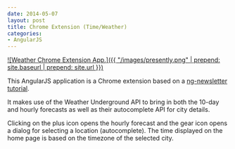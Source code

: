 ```yaml
---
date: 2014-05-07
layout: post
title: Chrome Extension (Time/Weather)
categories:
- AngularJS
---
```


[![Weather Chrome Extension App.]({{ "/images/presently.png" | prepend: site.baseurl | prepend: site.url }})](http://janmilosh.com/poker)

This AngularJS application is a Chrome extension based on a [ng-newsletter tutorial](http://www.ng-newsletter.com/posts/chrome-apps-on-angular.html).

It makes use of the Weather Underground API to bring in both the 10-day and hourly forecasts as well as their autocomplete API for city details.

Clicking on the plus icon opens the hourly forecast and the gear icon opens a dialog for selecting a location (autocomplete). The time displayed on the home page is based on the timezone of the selected city.
